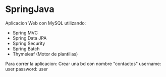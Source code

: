 # SpringJava
Aplicacion Web con MySQL utilizando:
- Spring MVC
- Spring Data JPA
- Spring Security
- Spring Batch
- Thymeleaf (Motor de plantillas)

Para correr la aplicacion:
Crear una bd con nombre "contactos"
username: user
password: user
